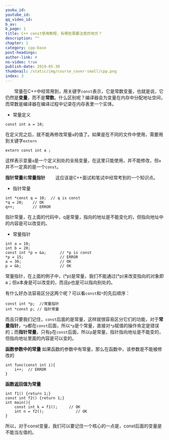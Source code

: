 ```yaml
---
youku_id: 
youtube_id: 
qq_video_id: 
b_av: 
b_page: 1
title: C++ const使用教程，有哪些需要注意的地方？
description: ""
chapter: 1
category: cpp-base
post-headings:
author-link: #
no-video: true
publish-date: 2019-05-30
thumbnail: /static/img/course_cover-small/cpp.png
index: 3
---
```




&emsp;&emsp;常量在C++中经常用到，用关键字`const`表示，它是常数变量，也就是说，它仍然是**变量**，而不是**常数**。什么区别呢？编译器会为变量在内存中分配地址空间，而常数是编译器在编译过程中记录在内存表里一个实体。

- 常量定义
```
const int a = 10;
```
在定义完之后，就不能再修改常量`a`的值了。如果是在不同的文件中使用，需要用到关键字`extern`
```
extern const int a ;
```
这样表示变量`a`是一个定义别处的全局变量，在这里只能使用，并不能修改，但`a`并不一定真的是一个`const`。

**指针常量**和**常量指针**
&emsp;&emsp;这应该是C++面试和笔试中经常考到的一个知识点。

 - 指针常量
```
int *const q = 10;  // q is const
*q = 20;    // OK
q++;        // ERROR
```
指针常量，在上面的代码中，q是常量，指向的地址是不能变化的，但指向地址中的内容是可以改变的。

 - 常量指针
 
```
int a = 10;
int b = 20;
const int *p = &a;      // *p is const
*p = 15;                // ERROR 
a = 30;                 // OK
p = &b;                 // OK
```
常量指针，在上面的例子中，(*p)是常量，我们不能通过(*p)来改变指向的对象即a；但a本身是可以改变的，而且p也是可以指向别处的。

有什么好办法容易区分这两个呢？可以看`const`和`*`的先后顺序：
```
const int *p;  //常量指针
int *const p; // 指针常量
```
而且只要我们记住，`const`后面的是常量，这样就很容易区分它们的功能，对于**常量指针**，`*p`都在`const`后面，所以`*p`是个常量，直接对`*p`赋值的操作肯定是错误的；而**指针常量**，只有`p`在`const`后面，所以`p`是常量，指针指向地址是不能变的，但指向地址里面的内容是可以变的。

**函数参数中的常量**
如果函数的参数中有常量，那么在函数中，该参数是不能被修改的
```
int func(const int i){
    i++;  // ERROR
}
```

**函数返回值为常量**
```
int f1() {return 1;}
const int f2() {return 1;}
int main(){
    const int k = f1();     // OK
    int n = f2();              // OK
}
```

所以，对于const变量，我们可以要记住一个核心的一点是，const后面的变量是不能当左值的。